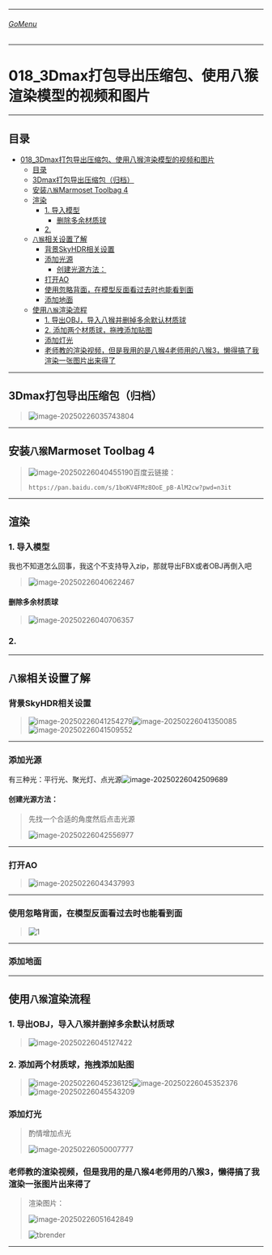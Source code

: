 ___________________________________________________________________________________________
###### [GoMenu](../3DMaxBasicsMenu.md)
___________________________________________________________________________________________
# 018_3Dmax打包导出压缩包、使用八猴渲染模型的视频和图片


___________________________________________________________________________________________


## 目录

- [018\_3Dmax打包导出压缩包、使用八猴渲染模型的视频和图片](#018_3dmax打包导出压缩包使用八猴渲染模型的视频和图片)
  - [目录](#目录)
  - [3Dmax打包导出压缩包（归档）](#3dmax打包导出压缩包归档)
  - [安装`八猴`Marmoset Toolbag 4](#安装八猴marmoset-toolbag-4)
  - [渲染](#渲染)
    - [1. 导入模型](#1-导入模型)
      - [删除多余材质球](#删除多余材质球)
    - [2.](#2)
  - [`八猴`相关设置了解](#八猴相关设置了解)
    - [背景SkyHDR相关设置](#背景skyhdr相关设置)
    - [添加光源](#添加光源)
      - [创建光源方法：](#创建光源方法)
    - [打开AO](#打开ao)
    - [使用忽略背面，在模型反面看过去时也能看到面](#使用忽略背面在模型反面看过去时也能看到面)
    - [添加地面](#添加地面)
  - [使用`八猴`渲染流程](#使用八猴渲染流程)
    - [1. 导出OBJ，导入八猴并删掉多余默认材质球](#1-导出obj导入八猴并删掉多余默认材质球)
    - [2. 添加两个材质球，拖拽添加贴图](#2-添加两个材质球拖拽添加贴图)
    - [添加灯光](#添加灯光)
    - [老师教的渲染视频，但是我用的是八猴4老师用的八猴3，懒得搞了我渲染一张图片出来得了](#老师教的渲染视频但是我用的是八猴4老师用的八猴3懒得搞了我渲染一张图片出来得了)



------

## 3Dmax打包导出压缩包（归档）

> ![image-20250226035743804](./Image/3DMaxBaseV018/image-20250226035743804.png)

------

## 安装`八猴`Marmoset Toolbag 4

> ![image-20250226040455190](./Image/3DMaxBaseV018/image-20250226040455190.png)百度云链接：
>
> ```
> https://pan.baidu.com/s/1boKV4FMz8OoE_pB-AlM2cw?pwd=n3it
> ```

------

## 渲染

### 1. 导入模型

我也不知道怎么回事，我这个不支持导入zip，那就导出FBX或者OBJ再倒入吧

> ![image-20250226040622467](./Image/3DMaxBaseV018/image-20250226040622467.png)

#### 删除多余材质球

> ![image-20250226040706357](./Image/3DMaxBaseV018/image-20250226040706357.png)

### 2. 

------

## `八猴`相关设置了解

### 背景SkyHDR相关设置

> ![image-20250226041254279](./Image/3DMaxBaseV018/image-20250226041254279.png)![image-20250226041350085](./Image/3DMaxBaseV018/image-20250226041350085.png)![image-20250226041509552](./Image/3DMaxBaseV018/image-20250226041509552.png)

------

### 添加光源

有三种光：平行光、聚光灯、点光源![image-20250226042509689](./Image/3DMaxBaseV018/image-20250226042509689.png)

#### 创建光源方法：

> 先找一个合适的角度然后点击光源
>
> ![image-20250226042556977](./Image/3DMaxBaseV018/image-20250226042556977.png)

------

### 打开AO

> ![image-20250226043437993](./Image/3DMaxBaseV018/image-20250226043437993.png)

------

### 使用忽略背面，在模型反面看过去时也能看到面

> ![1](./Image/3DMaxBaseV018/1.png)

------

### 添加地面

> 

------

## 使用`八猴`渲染流程

### 1. 导出OBJ，导入八猴并删掉多余默认材质球

> ![image-20250226045127422](./Image/3DMaxBaseV018/image-20250226045127422.png)

### 2. 添加两个材质球，拖拽添加贴图

> ![image-20250226045236125](./Image/3DMaxBaseV018/image-20250226045236125.png)![image-20250226045352376](./Image/3DMaxBaseV018/image-20250226045352376.png)![image-20250226045543209](./Image/3DMaxBaseV018/image-20250226045543209.png)

### 添加灯光

> 酌情增加点光
>
> ![image-20250226050007777](./Image/3DMaxBaseV018/image-20250226050007777.png)

### 老师教的渲染视频，但是我用的是八猴4老师用的八猴3，懒得搞了我渲染一张图片出来得了

> 渲染图片：
>
> ![image-20250226051642849](./Image/3DMaxBaseV018/image-20250226051642849.png)
>
> ![tbrender](./Image/3DMaxBaseV018/tbrender.png)

------